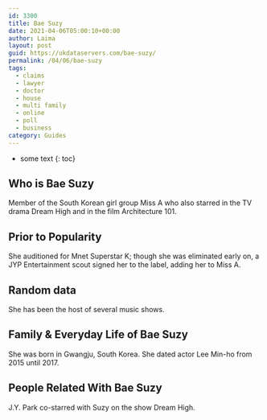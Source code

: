 ```yaml
---
id: 3300
title: Bae Suzy
date: 2021-04-06T05:00:10+00:00
author: Laima
layout: post
guid: https://ukdataservers.com/bae-suzy/
permalink: /04/06/bae-suzy
tags:
  - claims
  - lawyer
  - doctor
  - house
  - multi family
  - online
  - poll
  - business
category: Guides
---
```


* some text
{: toc}


## Who is Bae Suzy
                  
                  
                  
Member of the South Korean girl group Miss A who also starred in the TV drama Dream High and in the film Architecture 101.
                  
              
            
              
            
                
                
                
## Prior to Popularity
                  
                  
                  
She auditioned for Mnet Superstar K; though she was eliminated early on, a JYP Entertainment scout signed her to the label, adding her to Miss A.
                  
              
            
              
            
                
                
                
## Random data
                  
                  
                  
She has been the host of several music shows.
                  
              
            
              
            
                
                
                
## Family & Everyday Life of Bae Suzy
                  
                  
                  
She was born in Gwangju, South Korea. She dated actor Lee Min-ho from 2015 until 2017.
                  
              
            
              
            
                
                
                
## People Related With Bae Suzy
                  
                  
                  
J.Y. Park co-starred with Suzy on the show Dream High.
                  
              
            
              
            
                
              
            
              
              
            
            
              
            
          
          
          